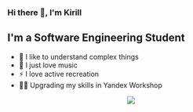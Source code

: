 ### Hi there 👋, I'm Kirill

## I'm a Software Engineering Student
- 💪 I like to understand complex things
- 🎉 I just love music
- ⚡ I love active recreation
- 🤹🏽 Upgrading my skills in Yandex Workshop

<div align="center">
    <img src="https://raw.githubusercontent.com/omidnikrah/profile-activity-generator/master/demo.png" />
</div>
